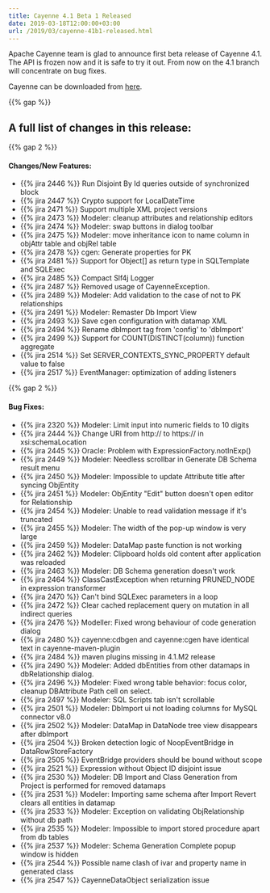 ```yaml
---
title: Cayenne 4.1 Beta 1 Released
date: 2019-03-18T12:00:00+03:00
url: /2019/03/cayenne-41b1-released.html
--- 
```


Apache Cayenne team is glad to announce first beta release of Cayenne 4.1. 
The API is frozen now and it is safe to try it out. From now on the 4.1 branch will concentrate on bug fixes.

Cayenne can be downloaded from [here](/download.html).

{{% gap %}}
<h2 class="text-center">A full list of changes in this release:</h2>
{{% gap 2 %}}


#### Changes/New Features:

- {{% jira 2446 %}} Run Disjoint By Id queries outside of synchronized block
- {{% jira 2447 %}} Crypto support for LocalDateTime
- {{% jira 2471 %}} Support multiple XML project versions
- {{% jira 2473 %}} Modeler: cleanup attributes and relationship editors
- {{% jira 2474 %}} Modeler: swap buttons in dialog toolbar
- {{% jira 2475 %}} Modeler: move inheritance icon to name column in objAttr table and objRel table
- {{% jira 2478 %}} cgen: Generate properties for PK
- {{% jira 2481 %}} Support for Object[] as return type in SQLTemplate and SQLExec
- {{% jira 2485 %}} Compact Slf4j Logger
- {{% jira 2487 %}} Removed usage of CayenneException.
- {{% jira 2489 %}} Modeler: Add validation to the case of not to PK relationships
- {{% jira 2491 %}} Modeler: Remaster Db Import View
- {{% jira 2493 %}} Save cgen configuration with datamap XML
- {{% jira 2494 %}} Rename dbImport tag from 'config' to 'dbImport'
- {{% jira 2499 %}} Support for COUNT(DISTINCT(column)) function aggregate
- {{% jira 2514 %}} Set SERVER_CONTEXTS_SYNC_PROPERTY default value to false
- {{% jira 2517 %}} EventManager: optimization of adding listeners

{{% gap 2 %}}

#### Bug Fixes:

- {{% jira 2320 %}} Modeler: Limit input into numeric fields to 10 digits
- {{% jira 2444 %}} Change URI from http:// to https:// in xsi:schemaLocation
- {{% jira 2445 %}} Oracle: Problem with ExpressionFactory.notInExp()
- {{% jira 2449 %}} Modeler: Needless scrollbar in Generate DB Schema result menu
- {{% jira 2450 %}} Modeler: Impossible to update Attribute title after syncing ObjEntity
- {{% jira 2451 %}} Modeler: ObjEntity "Edit" button doesn't open editor for Relationship
- {{% jira 2454 %}} Modeler: Unable to read validation message if it's truncated
- {{% jira 2455 %}} Modeler: The width of the pop-up window is very large
- {{% jira 2459 %}} Modeler: DataMap paste function is not working
- {{% jira 2462 %}} Modeler: Clipboard holds old content after application was reloaded
- {{% jira 2463 %}} Modeler: DB Schema generation doesn't work
- {{% jira 2464 %}} ClassCastException when returning PRUNED_NODE in expression transformer
- {{% jira 2470 %}} Can't bind SQLExec parameters in a loop
- {{% jira 2472 %}} Clear cached replacement query on mutation in all indirect queries
- {{% jira 2476 %}} Modeller: Fixed wrong behaviour of code generation dialog
- {{% jira 2480 %}} cayenne:cdbgen and cayenne:cgen have identical text in cayenne-maven-plugin
- {{% jira 2484 %}} maven plugins missing in 4.1.M2 release
- {{% jira 2490 %}} Modeler: Added dbEntities from other datamaps in dbRelationship dialog.
- {{% jira 2496 %}} Modeler: Fixed wrong table behavior: focus color, cleanup DBAttribute Path cell on select.
- {{% jira 2497 %}} Modeler: SQL Scripts tab isn't scrollable
- {{% jira 2501 %}} Modeler: DbImport ui not loading columns for MySQL connector v8.0
- {{% jira 2502 %}} Modeler: DataMap in DataNode tree view disappears after dbImport
- {{% jira 2504 %}} Broken detection logic of NoopEventBridge in DataRowStoreFactory
- {{% jira 2505 %}} EventBridge providers should be bound without scope
- {{% jira 2521 %}} Expression without Object ID disjoint issue
- {{% jira 2530 %}} Modeler: DB Import and Class Generation from Project is performed for removed datamaps
- {{% jira 2531 %}} Modeler: Importing same schema after Import Revert clears all entities in datamap
- {{% jira 2533 %}} Modeler: Exception on validating ObjRelationship without db path
- {{% jira 2535 %}} Modeler: Impossible to import stored procedure apart from db tables
- {{% jira 2537 %}} Modeler: Schema Generation Complete popup window is hidden
- {{% jira 2544 %}} Possible name clash of ivar and property name in generated class
- {{% jira 2547 %}} CayenneDataObject serialization issue
